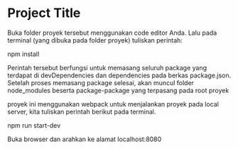 
# Project Title

Buka folder proyek tersebut menggunakan code editor Anda. Lalu pada terminal (yang dibuka pada folder proyek) tuliskan perintah:

npm install

Perintah tersebut berfungsi untuk memasang seluruh package yang terdapat di devDependencies dan dependencies pada berkas package.json. Setelah proses memasang package selesai, akan muncul folder node_modules beserta package-package yang terpasang pada root proyek

proyek ini menggunakan webpack untuk menjalankan proyek pada local server, kita tuliskan perintah berikut pada terminal.

npm run start-dev

Buka browser dan arahkan ke alamat localhost:8080
